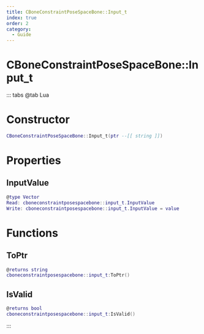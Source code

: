 ```yaml
---
title: CBoneConstraintPoseSpaceBone::Input_t
index: true
order: 2
category:
  - Guide
---
```


# CBoneConstraintPoseSpaceBone::Input_t

::: tabs
@tab Lua
# Constructor
```lua
CBoneConstraintPoseSpaceBone::Input_t(ptr --[[ string ]])
```
# Properties
## InputValue 
```lua
@type Vector
Read: cboneconstraintposespacebone::input_t.InputValue
Write: cboneconstraintposespacebone::input_t.InputValue = value
```
# Functions
## ToPtr
```lua
@returns string
cboneconstraintposespacebone::input_t:ToPtr()
```
## IsValid
```lua
@returns bool
cboneconstraintposespacebone::input_t:IsValid()
```

:::